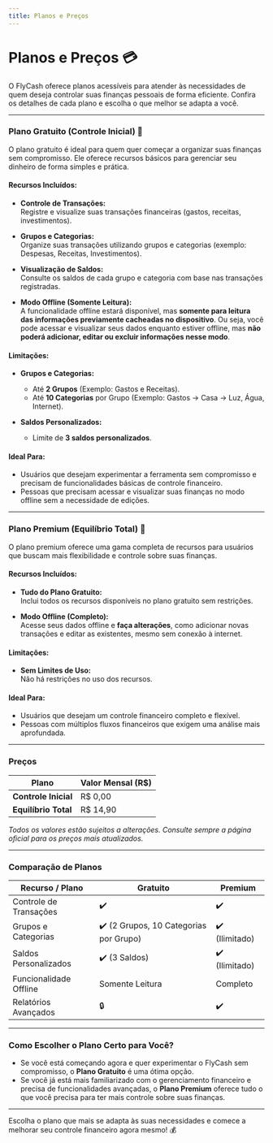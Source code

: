```yaml
---
title: Planos e Preços
---
```


# **Planos e Preços 💳**

O FlyCash oferece planos acessíveis para atender às necessidades de quem deseja controlar suas finanças pessoais de forma eficiente. Confira os detalhes de cada plano e escolha o que melhor se adapta a você.

---

### **Plano Gratuito (Controle Inicial) 👛**  
O plano gratuito é ideal para quem quer começar a organizar suas finanças sem compromisso. Ele oferece recursos básicos para gerenciar seu dinheiro de forma simples e prática.

#### **Recursos Incluídos:**
- **Controle de Transações:**  
  Registre e visualize suas transações financeiras (gastos, receitas, investimentos).  

- **Grupos e Categorias:**  
  Organize suas transações utilizando grupos e categorias (exemplo: Despesas, Receitas, Investimentos).  

- **Visualização de Saldos:**  
  Consulte os saldos de cada grupo e categoria com base nas transações registradas.  

- **Modo Offline (Somente Leitura):**  
  A funcionalidade offline estará disponível, mas **somente para leitura das informações previamente cacheadas no dispositivo**. Ou seja, você pode acessar e visualizar seus dados enquanto estiver offline, mas **não poderá adicionar, editar ou excluir informações nesse modo**.

#### **Limitações:**
- **Grupos e Categorias:**  
  - Até **2 Grupos** (Exemplo: Gastos e Receitas).  
  - Até **10 Categorias** por Grupo (Exemplo: Gastos → Casa → Luz, Água, Internet).  

- **Saldos Personalizados:**  
  - Limite de **3 saldos personalizados**.  

#### **Ideal Para:**  
- Usuários que desejam experimentar a ferramenta sem compromisso e precisam de funcionalidades básicas de controle financeiro.  
- Pessoas que precisam acessar e visualizar suas finanças no modo offline sem a necessidade de edições.

---

### **Plano Premium (Equilíbrio Total) 💎**  
O plano premium oferece uma gama completa de recursos para usuários que buscam mais flexibilidade e controle sobre suas finanças.

#### **Recursos Incluídos:**
- **Tudo do Plano Gratuito:**  
  Inclui todos os recursos disponíveis no plano gratuito sem restrições.

- **Modo Offline (Completo):**  
  Acesse seus dados offline e **faça alterações**, como adicionar novas transações e editar as existentes, mesmo sem conexão à internet.  

<!--- **Relatórios Avançados:**  
  Gere relatórios detalhados com gráficos e filtros personalizados para uma análise mais profunda das suas finanças.  
-->

#### **Limitações:**  
- **Sem Limites de Uso:**  
  Não há restrições no uso dos recursos.  

#### **Ideal Para:**  
- Usuários que desejam um controle financeiro completo e flexível.  
- Pessoas com múltiplos fluxos financeiros que exigem uma análise mais aprofundada.

---

### **Preços**

| Plano              | Valor Mensal (R$) |
|--------------------|-------------------|
| **Controle Inicial**       | R$ 0,00           |
| **Equilíbrio Total**       | R$ 14,90          |

*Todos os valores estão sujeitos a alterações. Consulte sempre a página oficial para os preços mais atualizados.*

---

### **Comparação de Planos**

| Recurso / Plano              | Gratuito      | Premium      |
|------------------------------|---------------|--------------|
| Controle de Transações       | ✔️ | ✔️           |
| Grupos e Categorias          | ✔️ (2 Grupos, 10 Categorias por Grupo) | ✔️ (Ilimitado) |
| Saldos Personalizados        | ✔️ (3 Saldos) | ✔️ (Ilimitado) |
| Funcionalidade Offline       | Somente Leitura | Completo     |
| Relatórios Avançados         | 🔒            | ✔️           |

---

### **Como Escolher o Plano Certo para Você?**  
- Se você está começando agora e quer experimentar o FlyCash sem compromisso, o **Plano Gratuito** é uma ótima opção.  
- Se você já está mais familiarizado com o gerenciamento financeiro e precisa de funcionalidades avançadas, o **Plano Premium** oferece tudo o que você precisa para ter mais controle sobre suas finanças.  

---

Escolha o plano que mais se adapta às suas necessidades e comece a melhorar seu controle financeiro agora mesmo! 💰
